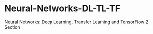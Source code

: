 # Neural-Networks-DL-TL-TF
 Neural Networks: Deep Learning, Transfer Learning and TensorFlow 2 Section
